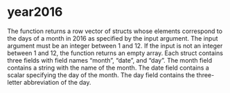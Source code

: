 # year2016
The function returns a row vector of structs whose elements correspond to the days of a month in 2016 as specified by the input argument. The input argument must be an integer between 1 and 12. If the input is not an integer between 1 and 12, the function returns an empty array. Each struct contains three fields with field names “month”, “date”, and “day”. The month field contains a string with the name of the month. The date field contains a scalar specifying the day of the month. The day field contains the three-letter abbreviation of the day.
